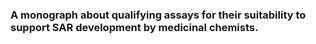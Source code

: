 <h3>A monograph about qualifying assays for their suitability to support SAR development by medicinal chemists. </h1>
